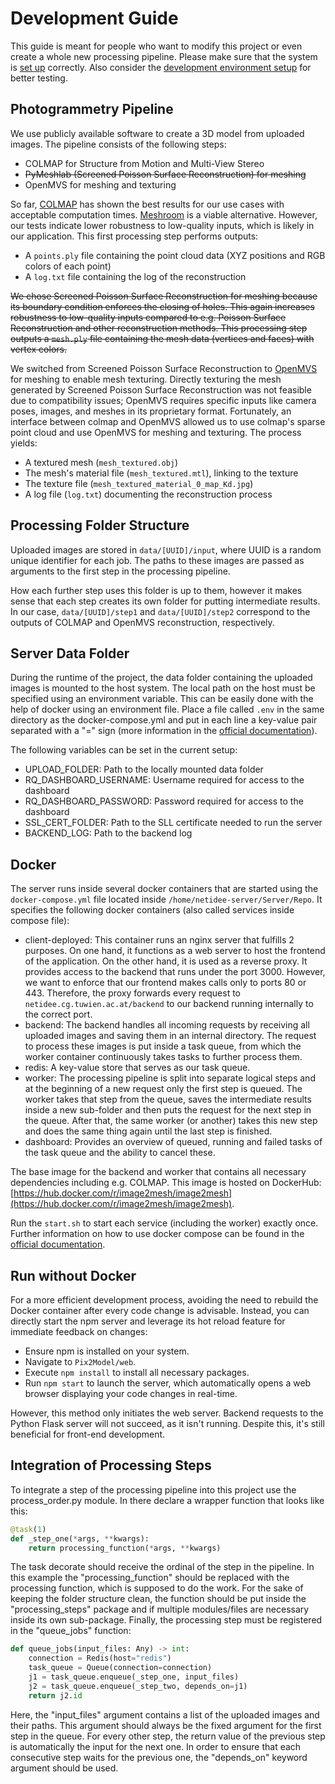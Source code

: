 # Development Guide

This guide is meant for people who want to modify this project or even create a whole new processing pipeline.
Please make sure that the system is [set up](setup.md) correctly.
Also consider the [development environment setup](dev_setup.md) for better testing.


## Photogrammetry Pipeline

We use publicly available software to create a 3D model from uploaded images.
The pipeline consists of the following steps:
- COLMAP for Structure from Motion and Multi-View Stereo
- ~~PyMeshlab (Screened Poisson Surface Reconstruction) for meshing~~
- OpenMVS for meshing and texturing

So far, [COLMAP](https://colmap.github.io/) has shown the best results for our use cases with 
acceptable computation times. 
[Meshroom](https://alicevision.org/#meshroom) is a viable alternative. 
However, our tests indicate lower robustness to low-quality inputs, which is likely in our application.
This first processing step performs outputs:
- A `points.ply` file containing the point cloud data (XYZ positions and RGB colors of each point)
- A `log.txt` file containing the log of the reconstruction


~~We chose Screened Poisson Surface Reconstruction for meshing because its boundary condition enforces the
closing of holes. This again increases robustness to low-quality inputs compared 
to e.g. Poisson Surface Reconstruction and other reconstruction methods.
This processing step outputs a `mesh.ply` file containing the mesh data (vertices and faces) with vertex colors.~~

We switched from Screened Poisson Surface Reconstruction to [OpenMVS](https://github.com/cdcseacave/openMVS) for meshing to enable mesh texturing. Directly texturing the mesh generated by Screened Poisson Surface Reconstruction was not feasible due to compatibility issues; OpenMVS requires specific inputs like camera poses, images, and meshes in its proprietary format. Fortunately, an interface between colmap and OpenMVS allowed us to use colmap's sparse point cloud and use OpenMVS for meshing and texturing. The process yields:
- A textured mesh (`mesh_textured.obj`)
- The mesh's material file (`mesh_textured.mtl`), linking to the texture
- The texture file (`mesh_textured_material_0_map_Kd.jpg`)
- A log file (`log.txt`) documenting the reconstruction process


## Processing Folder Structure

Uploaded images are stored in `data/[UUID]/input`, where UUID is a random unique identifier for each job. 
The paths to these images are passed as arguments to the first step in the processing pipeline. 

How each further step uses this folder is up to them, 
however it makes sense that each step creates its own folder for putting intermediate results.
In our case, `data/[UUID]/step1` and `data/[UUID]/step2` correspond to the outputs of 
COLMAP and OpenMVS reconstruction, respectively.


## Server Data Folder

During the runtime of the project, the data folder containing the uploaded images is mounted to the host system. 
The local path on the host must be specified using an environment variable. 
This can be easily done with the help of docker using an environment file. 
Place a file called `.env` in the same directory as the docker-compose.yml and 
put in each line a key-value pair separated with a "=" sign 
(more information in the [official documentation](https://docs.docker.com/compose/env-file/)). 

The following variables can be set in the current setup:
- UPLOAD_FOLDER: Path to the locally mounted data folder
- RQ_DASHBOARD_USERNAME: Username required for access to the dashboard
- RQ_DASHBOARD_PASSWORD: Password required for access to the dashboard 
- SSL_CERT_FOLDER: Path to the SLL certificate needed to run the server
- BACKEND_LOG: Path to the backend log


## Docker

The server runs inside several docker containers that are started using the `docker-compose.yml` 
file located inside `/home/netidee-server/Server/Repo`. It specifies the following docker containers 
(also called services inside compose file):
* client-deployed: This container runs an nginx server that fulfills 2 purposes. On one hand, it functions as a web server to host the frontend of the application. On the other hand, it is used as a reverse proxy. It provides access to the backend that runs under the port 3000. However, we want to enforce that our frontend makes calls only to ports 80 or 443. Therefore, the proxy forwards every request to `netidee.cg.tuwien.ac.at/backend` to our backend running internally to the correct port.
* backend: The backend handles all incoming requests by receiving all uploaded images and saving them in an internal directory. The request to process these images is put inside a task queue, from which the worker container continuously takes tasks to further process them.
* redis: A key-value store that serves as our task queue.
* worker: The processing pipeline is split into separate logical steps and at the beginning of a new request only the first step is queued. The worker takes that step from the queue, saves the intermediate results inside a new sub-folder and then puts the request for the next step in the queue. After that, the same worker (or another) takes this new step and does the same thing again until the last step is finished.
* dashboard: Provides an overview of queued, running and failed tasks of the task queue and the ability to cancel these.

The base image for the backend and worker that contains all necessary dependencies including e.g. COLMAP. This image is hosted on DockerHub: [https://hub.docker.com/r/image2mesh/image2mesh](https://hub.docker.com/r/image2mesh/image2mesh).

Run the `start.sh` to start each service (including the worker) exactly once. 
Further information on how to use docker compose can be found in the 
[official documentation](https://docs.docker.com/compose/reference/).

## Run without Docker

For a more efficient development process, avoiding the need to rebuild the Docker container after every code change is advisable. Instead, you can directly start the npm server and leverage its hot reload feature for immediate feedback on changes:
- Ensure npm is installed on your system.
- Navigate to `Pix2Model/web`.
- Execute `npm install` to install all necessary packages.
- Run `npm start` to launch the server, which automatically opens a web browser displaying your code changes in real-time.

However, this method only initiates the web server. Backend requests to the Python Flask server will not succeed, as it isn't running. Despite this, it's still beneficial for front-end development.


## Integration of Processing Steps

To integrate a step of the processing pipeline into this project use the process_order.py module. In there declare a wrapper function that looks like this:

```python
@task(1)
def _step_one(*args, **kwargs):
    return processing_function(*args, **kwargs)
```

The task decorate should receive the ordinal of the step in the pipeline. In this example the "processing_function" should be replaced with the processing function, which is supposed to do the work. For the sake of keeping the folder structure clean, the function should be put inside the "processing_steps" package and if multiple modules/files are necessary inside its own sub-package. Finally, the processing step must be registered in the "queue_jobs" function:

```python
def queue_jobs(input_files: Any) -> int:
    connection = Redis(host="redis")
    task_queue = Queue(connection=connection)
    j1 = task_queue.enqueue(_step_one, input_files)
    j2 = task_queue.enqueue(_step_two, depends_on=j1)
    return j2.id
```

Here, the "input_files" argument contains a list of the uploaded images and their paths. 
This argument should always be the fixed argument for the first step in the queue. 
For every other step, the return value of the previous step is automatically the input for the next one. 
In order to ensure that each consecutive step waits for the previous one, 
the "depends_on" keyword argument should be used.
